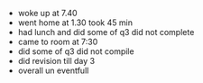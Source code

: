 - woke up at 7.40
- went home at 1.30 took 45 min
- had lunch and did some of q3 did not complete
- came to room at 7:30
- did some of q3 did not compile
- did revision till day 3
- overall un eventfull